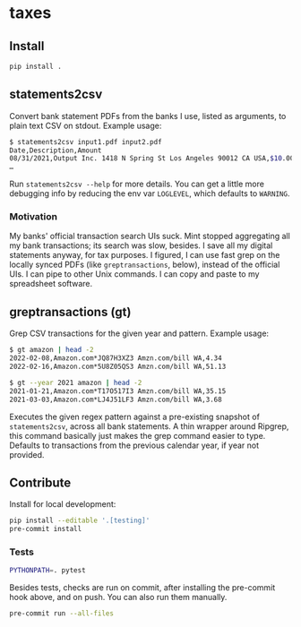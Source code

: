 # taxes

## Install

```zsh
pip install .
```

## statements2csv

Convert bank statement PDFs from the banks I use, listed as arguments, to plain
text CSV on stdout. Example usage:

```zsh
$ statements2csv input1.pdf input2.pdf
Date,Description,Amount
08/31/2021,Output Inc. 1418 N Spring St Los Angeles 90012 CA USA,$10.00
…
```

Run `statements2csv --help` for more details. You can get a little more
debugging info by reducing the env var `LOGLEVEL`, which defaults to `WARNING`.

### Motivation

My banks' official transaction search UIs suck. Mint stopped aggregating all my
bank transactions; its search was slow, besides. I save all my digital
statements anyway, for tax purposes. I figured, I can use fast grep on the
locally synced PDFs (like `greptransactions`, below), instead of the official
UIs. I can pipe to other Unix commands. I can copy and paste to my spreadsheet
software.

## greptransactions (gt)

Grep CSV transactions for the given year and pattern. Example usage:

```sh
$ gt amazon | head -2
2022-02-08,Amazon.com*JQ87H3XZ3 Amzn.com/bill WA,4.34
2022-02-16,Amazon.com*5U8Z05QS3 Amzn.com/bill WA,51.13

$ gt --year 2021 amazon | head -2
2021-01-21,Amazon.com*T17O517I3 Amzn.com/bill WA,35.15
2021-03-03,Amazon.com*LJ4J51LF3 Amzn.com/bill WA,3.68
```

Executes the given regex pattern against a pre-existing snapshot of
`statements2csv`, across all bank statements. A thin wrapper around Ripgrep,
this command basically just makes the grep command easier to type. Defaults to
transactions from the previous calendar year, if year not provided.

## Contribute

Install for local development:

```sh
pip install --editable '.[testing]'
pre-commit install
```

### Tests

```sh
PYTHONPATH=. pytest
```

Besides tests, checks are run on commit, after installing the pre-commit hook
above, and on push. You can also run them manually.

```sh
pre-commit run --all-files
```

